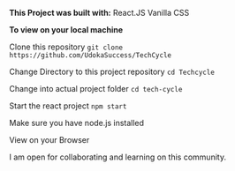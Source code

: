 **This Project was built with:**
React.JS
Vanilla CSS

**To view on your local machine**

Clone this repository `git clone https://github.com/UdokaSuccess/TechCycle`

Change Directory to this project repository `cd Techcycle`

Change into actual project folder  `cd tech-cycle`

Start the react project `npm start`

Make sure you have node.js installed

View on your Browser

I am open for collaborating and learning on this community.

